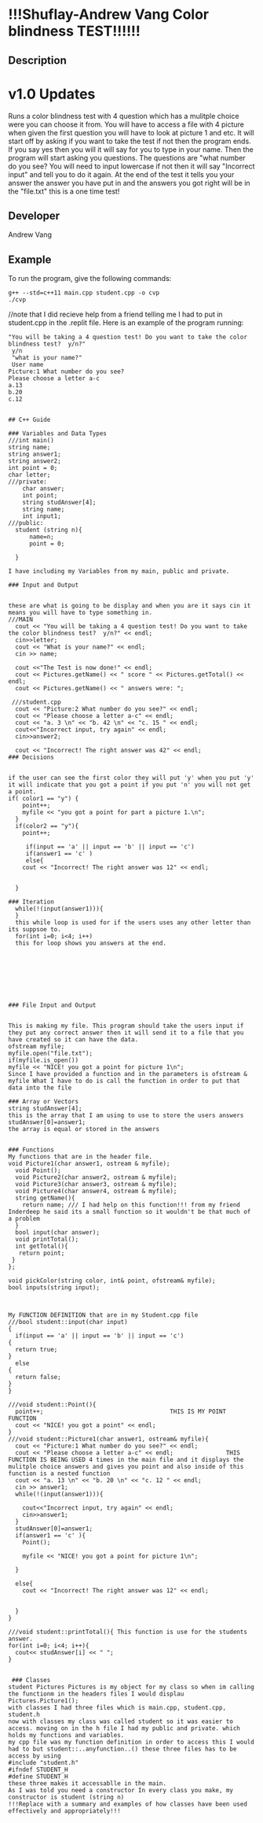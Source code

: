 # !!!Shuflay-Andrew Vang Color blindness TEST!!!!!!

## Description
# v1.0 Updates


Runs a color blindness test with 4 question which has a mulitple choice were you can choose it from. You will have to access a file with 4 picture when given the first question you will have to look at picture 1 and etc.
It will start off by asking if you want to take the test if not then the program ends. If you say yes then you will it will say for you to type in your name.
Then the program will start asking you questions. The questions are "what number do you see?
You will need to input lowercase if not then it will say "Incorrect input" and tell you to do it again. 
At the end of the test it tells you your answer the answer you have put in and the answers you got right will be in the "file.txt"
this is a one time test!


## Developer


Andrew Vang
## Example

To run the program, give the following commands:

```
g++ --std=c++11 main.cpp student.cpp -o cvp
./cvp
```
//note that I did recieve help from a friend telling me I had to put in student.cpp in the .replit file.
Here is an example of the program running:

```
"You will be taking a 4 question test! Do you want to take the color blindness test?  y/n?"
 y/n
 "what is your name?"
 User name
Picture:1 What number do you see?
Please choose a letter a-c
a.13
b.20
c.12


## C++ Guide

### Variables and Data Types
///int main() 
string name;
string answer1;
string answer2;
int point = 0;
char letter;
///private: 
    char answer;
    int point;
    string studAnswer[4];
    string name;
    int input1;
///public: 
  student (string n){
      name=n;
      point = 0;
  
  }

I have including my Variables from my main, public and private.

### Input and Output


these are what is going to be display and when you are it says cin it means you will have to type something in.
///MAIN
  cout << "You will be taking a 4 question test! Do you want to take the color blindness test?  y/n?" << endl;
  cin>>letter;
  cout << "What is your name?" << endl;
  cin >> name;

  cout <<"The Test is now done!" << endl;
  cout << Pictures.getName() << " score " << Pictures.getTotal() << endl; 
  cout << Pictures.getName() << " answers were: ";

 ///student.cpp
  cout << "Picture:2 What number do you see?" << endl;
  cout << "Please choose a letter a-c" << endl;
  cout << "a. 3 \n" << "b. 42 \n" << "c. 15 " << endl;
  cout<<"Incorrect input, try again" << endl;
  cin>>answer2;

  cout << "Incorrect! The right answer was 42" << endl;
### Decisions


if the user can see the first color they will put 'y' when you put 'y' it will indicate that you got a point if you put 'n' you will not get a point. 
if( color1 == "y") {
    point++;
    myfile << "you got a point for part a picture 1.\n";
  }
  if(color2 == "y"){
    point++;
    
     if(input == 'a' || input == 'b' || input == 'c')
     if(answer1 == 'c' )
     else{
    cout << "Incorrect! The right answer was 12" << endl;
    

  }

### Iteration
  while(!(input(answer1))){
  }
  this while loop is used for if the users uses any other letter than its suppsoe to.
  for(int i=0; i<4; i++)
  this for loop shows you answers at the end.








### File Input and Output


This is making my file. This program should take the users input if they put any correct answer then it will send it to a file that you have created so it can have the data.
ofstream myfile;
myfile.open("file.txt");
if(myfile.is_open()) 
myfile << "NICE! you got a point for picture 1\n";
Since I have provided a function and in the parameters is ofstream & myfile What I have to do is call the function in order to put that data into the file

### Array or Vectors
string studAnswer[4];
this is the array that I am using to use to store the users answers
studAnswer[0]=answer1;
the array is equal or stored in the answers


### Functions
My functions that are in the header file.
void Picture1(char answer1, ostream & myfile);
  void Point();
  void Picture2(char answer2, ostream & myfile);
  void Picture3(char answer3, ostream & myfile);
  void Picture4(char answer4, ostream & myfile);
  string getName(){
    return name; /// I had help on this function!!! from my friend Inderdeep he said its a small function so it wouldn't be that much of a problem
  }
  bool input(char answer);
  void printTotal();
  int getTotal(){
   return point;
 }
};

void pickColor(string color, int& point, ofstream& myfile);
bool inputs(string input);

 

My FUNCTION DEFINITION that are in my Student.cpp file
///bool student::input(char input)
{
  if(input == 'a' || input == 'b' || input == 'c')
{
  return true;
}
  else
{
  return false;
}
}

///void student::Point(){
  point++;                                    THIS IS MY POINT FUNCTION
  cout << "NICE! you got a point" << endl;
}
///void student::Picture1(char answer1, ostream& myfile){
  cout << "Picture:1 What number do you see?" << endl;
  cout << "Please choose a letter a-c" << endl;               THIS FUNCTION IS BEING USED 4 times in the main file and it displays the mulitple choice answers and gives you point and also inside of this function is a nested function
  cout << "a. 13 \n" << "b. 20 \n" << "c. 12 " << endl;
  cin >> answer1;
  while(!(input(answer1))){

    cout<<"Incorrect input, try again" << endl;
    cin>>answer1;
  }
  studAnswer[0]=answer1;
  if(answer1 == 'c' ){
    Point();
  
    myfile << "NICE! you got a point for picture 1\n";

  }

  else{
    cout << "Incorrect! The right answer was 12" << endl;
    

  }
}

///void student::printTotal(){ This function is use for the students answer.
for(int i=0; i<4; i++){
  cout<< studAnswer[i] << " ";
}


 ### Classes
student Pictures Pictures is my object for my class so when im calling the functionm in the headers files I would displau Pictures.Picture1();
with classes I had three files which is main.cpp, student.cpp, student.h
now with classes my class was called student so it was easier to access. moving on in the h file I had my public and private. which holds my functions and variables.
my cpp file was my function definition in order to access this I would had to but student::..anyfunction..() these three files has to be access by using 
#include "student.h"
#ifndef STUDENT_H
#define STUDENT_H
these three makes it accessablle in the main.
As I was told you need a constructor In every class you make, my constructor is student (string n)
!!!Replace with a summary and examples of how classes have been used effectively and appropriately!!!
 